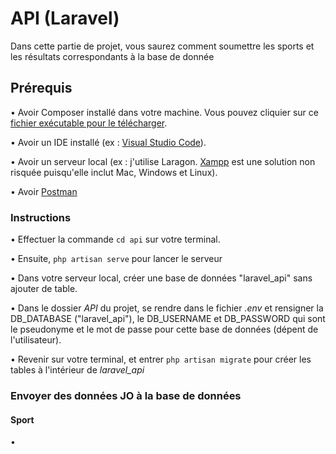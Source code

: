 # API (Laravel)

Dans cette partie de projet, vous saurez comment soumettre les sports et les résultats correspondants à la base de donnée

## Prérequis

• Avoir Composer installé dans votre machine. Vous pouvez cliquier sur ce [fichier exécutable pour le télécharger](https://getcomposer.org/Composer-Setup.exe).

• Avoir un IDE installé (ex : [Visual Studio Code](https://code.visualstudio.com)).

• Avoir un serveur local (ex : j'utilise Laragon. [Xampp](https://www.apachefriends.org/fr/index.html) est une solution non risquée puisqu'elle inclut Mac, Windows et Linux).

• Avoir [Postman](https://www.postman.com)

### Instructions

• Effectuer la commande `cd api` sur votre terminal.

• Ensuite, `php artisan serve` pour lancer le serveur

• Dans votre serveur local, créer une base de données "laravel_api" sans ajouter de table.

• Dans le dossier *API* du projet, se rendre dans le fichier *.env* et rensigner la DB_DATABASE ("laravel_api"), le DB_USERNAME et DB_PASSWORD qui sont le pseudonyme et le mot de passe pour cette base de données (dépent de l'utilisateur).

• Revenir sur votre terminal, et entrer `php artisan migrate` pour créer les tables à l'intérieur de *laravel_api*

### Envoyer des données JO à la base de données

#### Sport

• 

